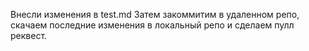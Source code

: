 Внесли изменения в test.md Затем закоммитим в удаленном репо, скачаем последние изменения в локальный репо и сделаем пулл реквест.
